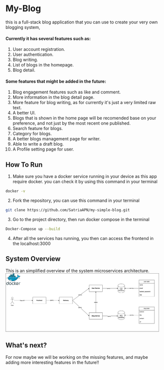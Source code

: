 # My-Blog

this is a full-stack blog application that you can use to create your very own blogging system, 

#### Currently it has several features such as:
1. User account registration.
2. User authentication.
3. Blog writing.
4. List of blogs in the homepage.
5. Blog detail.

#### Some features that might be added in the future:
1. Blog engagement features such as like and comment.
2. More information in the blog detail page.
3. More feature for blog writing, as for currently it's just a very limited raw text.
4. A better UI.
5. Blogs that is shown in the home page will be recomended base on your preference, and not just by the most recent one published.
6. Search feature for blogs.
7. Category for blogs.
8. A better blogs management page for writer.
9. Able to write a draft blog.
10. A Profile setting page for user.

## How To Run
1. Make sure you have a docker service running in your device as this app require docker. you can check it by using this command in your terminal
``` Bash
docker -v
```
2. Fork the repository, you can use this command in your terminal
``` Bash
git clone https://github.com/SatriaAPN/my-simple-blog.git

```
3. Go to the project directory, then run docker compose in the terminal
``` Bash
Docker-Compose up --build
```
4. After all the services has running, you then can access the frontend in the localhost:3000

## System Overview
This is an simplified overview of the system microservices architecture.
<img src="my-simple-blog-architecture.png">

## What's next?
For now maybe we will be working on the missing features, and maybe adding more interesting features in the future!!